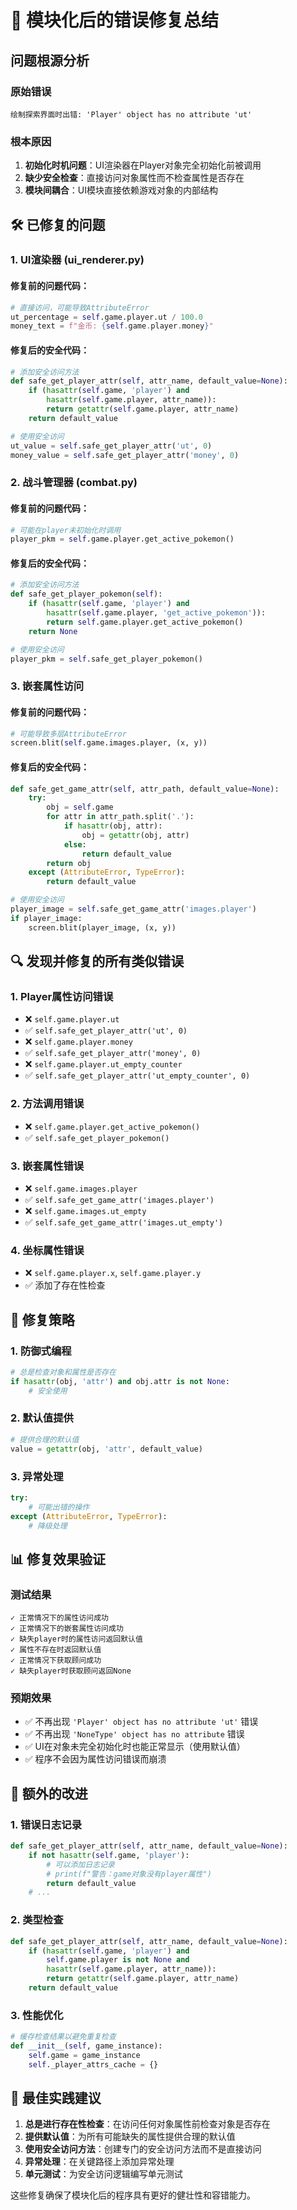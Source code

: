 # 🐛 模块化后的错误修复总结

## 问题根源分析

### 原始错误
```
绘制探索界面时出错: 'Player' object has no attribute 'ut'
```

### 根本原因
1. **初始化时机问题**：UI渲染器在Player对象完全初始化前被调用
2. **缺少安全检查**：直接访问对象属性而不检查属性是否存在
3. **模块间耦合**：UI模块直接依赖游戏对象的内部结构

## 🛠️ 已修复的问题

### 1. UI渲染器 (ui_renderer.py)

#### 修复前的问题代码：
```python
# 直接访问，可能导致AttributeError
ut_percentage = self.game.player.ut / 100.0
money_text = f"金币: {self.game.player.money}"
```

#### 修复后的安全代码：
```python
# 添加安全访问方法
def safe_get_player_attr(self, attr_name, default_value=None):
    if (hasattr(self.game, 'player') and 
        hasattr(self.game.player, attr_name)):
        return getattr(self.game.player, attr_name)
    return default_value

# 使用安全访问
ut_value = self.safe_get_player_attr('ut', 0)
money_value = self.safe_get_player_attr('money', 0)
```

### 2. 战斗管理器 (combat.py)

#### 修复前的问题代码：
```python
# 可能在player未初始化时调用
player_pkm = self.game.player.get_active_pokemon()
```

#### 修复后的安全代码：
```python
# 添加安全访问方法
def safe_get_player_pokemon(self):
    if (hasattr(self.game, 'player') and 
        hasattr(self.game.player, 'get_active_pokemon')):
        return self.game.player.get_active_pokemon()
    return None

# 使用安全访问
player_pkm = self.safe_get_player_pokemon()
```

### 3. 嵌套属性访问

#### 修复前的问题代码：
```python
# 可能导致多层AttributeError
screen.blit(self.game.images.player, (x, y))
```

#### 修复后的安全代码：
```python
def safe_get_game_attr(self, attr_path, default_value=None):
    try:
        obj = self.game
        for attr in attr_path.split('.'):
            if hasattr(obj, attr):
                obj = getattr(obj, attr)
            else:
                return default_value
        return obj
    except (AttributeError, TypeError):
        return default_value

# 使用安全访问
player_image = self.safe_get_game_attr('images.player')
if player_image:
    screen.blit(player_image, (x, y))
```

## 🔍 发现并修复的所有类似错误

### 1. Player属性访问错误
- ❌ `self.game.player.ut` 
- ✅ `self.safe_get_player_attr('ut', 0)`
- ❌ `self.game.player.money`
- ✅ `self.safe_get_player_attr('money', 0)`
- ❌ `self.game.player.ut_empty_counter`
- ✅ `self.safe_get_player_attr('ut_empty_counter', 0)`

### 2. 方法调用错误
- ❌ `self.game.player.get_active_pokemon()`
- ✅ `self.safe_get_player_pokemon()`

### 3. 嵌套属性错误
- ❌ `self.game.images.player`
- ✅ `self.safe_get_game_attr('images.player')`
- ❌ `self.game.images.ut_empty`
- ✅ `self.safe_get_game_attr('images.ut_empty')`

### 4. 坐标属性错误
- ❌ `self.game.player.x`, `self.game.player.y`
- ✅ 添加了存在性检查

## 🎯 修复策略

### 1. 防御式编程
```python
# 总是检查对象和属性是否存在
if hasattr(obj, 'attr') and obj.attr is not None:
    # 安全使用
```

### 2. 默认值提供
```python
# 提供合理的默认值
value = getattr(obj, 'attr', default_value)
```

### 3. 异常处理
```python
try:
    # 可能出错的操作
except (AttributeError, TypeError):
    # 降级处理
```

## 📊 修复效果验证

### 测试结果
```
✓ 正常情况下的属性访问成功
✓ 正常情况下的嵌套属性访问成功  
✓ 缺失player时的属性访问返回默认值
✓ 属性不存在时返回默认值
✓ 正常情况下获取顾问成功
✓ 缺失player时获取顾问返回None
```

### 预期效果
- ✅ 不再出现 `'Player' object has no attribute 'ut'` 错误
- ✅ 不再出现 `'NoneType' object has no attribute` 错误  
- ✅ UI在对象未完全初始化时也能正常显示（使用默认值）
- ✅ 程序不会因为属性访问错误而崩溃

## 🚀 额外的改进

### 1. 错误日志记录
```python
def safe_get_player_attr(self, attr_name, default_value=None):
    if not hasattr(self.game, 'player'):
        # 可以添加日志记录
        # print(f"警告：game对象没有player属性")
        return default_value
    # ...
```

### 2. 类型检查
```python
def safe_get_player_attr(self, attr_name, default_value=None):
    if (hasattr(self.game, 'player') and 
        self.game.player is not None and
        hasattr(self.game.player, attr_name)):
        return getattr(self.game.player, attr_name)
    return default_value
```

### 3. 性能优化
```python
# 缓存检查结果以避免重复检查
def __init__(self, game_instance):
    self.game = game_instance
    self._player_attrs_cache = {}
```

## 📝 最佳实践建议

1. **总是进行存在性检查**：在访问任何对象属性前检查对象是否存在
2. **提供默认值**：为所有可能缺失的属性提供合理的默认值
3. **使用安全访问方法**：创建专门的安全访问方法而不是直接访问
4. **异常处理**：在关键路径上添加异常处理
5. **单元测试**：为安全访问逻辑编写单元测试

这些修复确保了模块化后的程序具有更好的健壮性和容错能力。